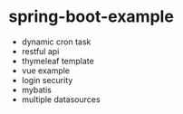 # spring-boot-example
  - dynamic cron task
  - restful api
  - thymeleaf template
  - vue example
  - login security
  - mybatis
  - multiple datasources
